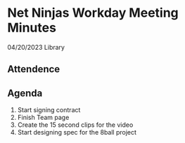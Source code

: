 # Net Ninjas Workday Meeting Minutes

04/20/2023 Library

## Attendence

## Agenda

1. Start signing contract
2. Finish Team page
3. Create the 15 second clips for the video
4. Start designing spec for the 8ball project
